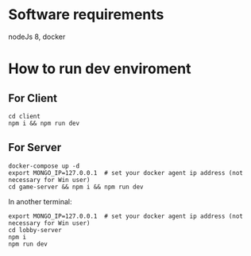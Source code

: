# Software requirements
nodeJs 8, docker

# How to run dev enviroment

## For Client
```
cd client
npm i && npm run dev 
```

## For Server
```
docker-compose up -d
export MONGO_IP=127.0.0.1  # set your docker agent ip address (not necessary for Win user)
cd game-server && npm i && npm run dev
```

In another terminal:
```
export MONGO_IP=127.0.0.1  # set your docker agent ip address (not necessary for Win user)
cd lobby-server
npm i
npm run dev 
```
